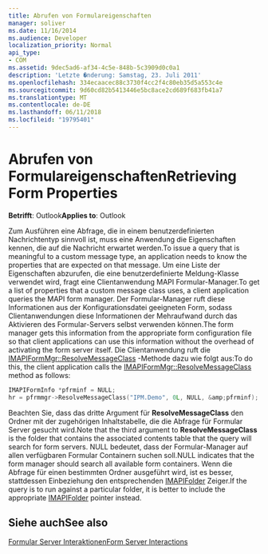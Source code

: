 ```yaml
---
title: Abrufen von Formulareigenschaften
manager: soliver
ms.date: 11/16/2014
ms.audience: Developer
localization_priority: Normal
api_type:
- COM
ms.assetid: 9dec5ad6-af34-4c5e-848b-5c3909d0c0a1
description: 'Letzte �nderung: Samstag, 23. Juli 2011'
ms.openlocfilehash: 334ecaacec88c3730f4cc2f4c80eb35d5a553c4e
ms.sourcegitcommit: 9d60cd82b5413446e5bc8ace2cd689f683fb41a7
ms.translationtype: MT
ms.contentlocale: de-DE
ms.lasthandoff: 06/11/2018
ms.locfileid: "19795401"
---
```

# <a name="retrieving-form-properties"></a><span data-ttu-id="b9a26-103">Abrufen von Formulareigenschaften</span><span class="sxs-lookup"><span data-stu-id="b9a26-103">Retrieving Form Properties</span></span>

  
  
<span data-ttu-id="b9a26-104">**Betrifft**: Outlook</span><span class="sxs-lookup"><span data-stu-id="b9a26-104">**Applies to**: Outlook</span></span> 
  
<span data-ttu-id="b9a26-105">Zum Ausführen eine Abfrage, die in einem benutzerdefinierten Nachrichtentyp sinnvoll ist, muss eine Anwendung die Eigenschaften kennen, die auf die Nachricht erwartet werden.</span><span class="sxs-lookup"><span data-stu-id="b9a26-105">To issue a query that is meaningful to a custom message type, an application needs to know the properties that are expected on that message.</span></span> <span data-ttu-id="b9a26-106">Um eine Liste der Eigenschaften abzurufen, die eine benutzerdefinierte Meldung-Klasse verwendet wird, fragt eine Clientanwendung MAPI Formular-Manager.</span><span class="sxs-lookup"><span data-stu-id="b9a26-106">To get a list of properties that a custom message class uses, a client application queries the MAPI form manager.</span></span> <span data-ttu-id="b9a26-107">Der Formular-Manager ruft diese Informationen aus der Konfigurationsdatei geeigneten Form, sodass Clientanwendungen diese Informationen der Mehraufwand durch das Aktivieren des Formular-Servers selbst verwenden können.</span><span class="sxs-lookup"><span data-stu-id="b9a26-107">The form manager gets this information from the appropriate form configuration file so that client applications can use this information without the overhead of activating the form server itself.</span></span> <span data-ttu-id="b9a26-108">Die Clientanwendung ruft die [IMAPIFormMgr::ResolveMessageClass](imapiformmgr-resolvemessageclass.md) -Methode dazu wie folgt aus:</span><span class="sxs-lookup"><span data-stu-id="b9a26-108">To do this, the client application calls the [IMAPIFormMgr::ResolveMessageClass](imapiformmgr-resolvemessageclass.md) method as follows:</span></span> 
  
```cpp
IMAPIFormInfo *pfrminf = NULL;
hr = pfrmmgr->ResolveMessageClass("IPM.Demo", 0L, NULL, &amp;pfrminf);

```

<span data-ttu-id="b9a26-109">Beachten Sie, dass das dritte Argument für **ResolveMessageClass** den Ordner mit der zugehörigen Inhaltstabelle, die die Abfrage für Formular Server gesucht wird.</span><span class="sxs-lookup"><span data-stu-id="b9a26-109">Note that the third argument to **ResolveMessageClass** is the folder that contains the associated contents table that the query will search for form servers.</span></span> <span data-ttu-id="b9a26-110">NULL bedeutet, dass der Formular-Manager auf allen verfügbaren Formular Containern suchen soll.</span><span class="sxs-lookup"><span data-stu-id="b9a26-110">NULL indicates that the form manager should search all available form containers.</span></span> <span data-ttu-id="b9a26-111">Wenn die Abfrage für einen bestimmten Ordner ausgeführt wird, ist es besser, stattdessen Einbeziehung den entsprechenden [IMAPIFolder](imapifolderimapicontainer.md) Zeiger.</span><span class="sxs-lookup"><span data-stu-id="b9a26-111">If the query is to run against a particular folder, it is better to include the appropriate [IMAPIFolder](imapifolderimapicontainer.md) pointer instead.</span></span> 
  
## <a name="see-also"></a><span data-ttu-id="b9a26-112">Siehe auch</span><span class="sxs-lookup"><span data-stu-id="b9a26-112">See also</span></span>



[<span data-ttu-id="b9a26-113">Formular Server Interaktionen</span><span class="sxs-lookup"><span data-stu-id="b9a26-113">Form Server Interactions</span></span>](form-server-interactions.md)

